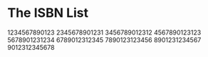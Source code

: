 # The ISBN List

1234567890123
2345678901231
3456789012312
4567890123123
5678901231234
6789012312345
7890123123456
8901231234567
9012312345678

